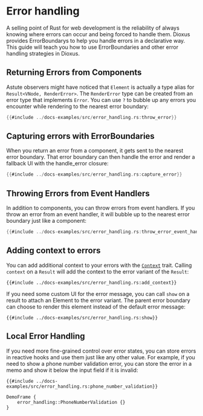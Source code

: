 # Error handling

A selling point of Rust for web development is the reliability of always knowing where errors can occur and being forced to handle them. Dioxus provides ErrorBoundarys to help you handle errors in a declarative way. This guide will teach you how to use ErrorBoundaries and other error handling strategies in Dioxus.

## Returning Errors from Components

Astute observers might have noticed that `Element` is actually a type alias for `Result<VNode, RenderError>`. The `RenderError` type can be created from an error type that implements `Error`. You can use `?` to bubble up any errors you encounter while rendering to the nearest error boundary:

```rust
{{#include ../docs-examples/src/error_handling.rs:throw_error}}
```

## Capturing errors with ErrorBoundaries

When you return an error from a component, it gets sent to the nearest error boundary. That error boundary can then handle the error and render a fallback UI with the handle_error closure:

```rust
{{#include ../docs-examples/src/error_handling.rs:capture_error}}
```

## Throwing Errors from Event Handlers

In addition to components, you can throw errors from event handlers. If you throw an error from an event handler, it will bubble up to the nearest error boundary just like a component:

```rust
{{#include ../docs-examples/src/error_handling.rs:throw_error_event_handler}}
```

## Adding context to errors

You can add additional context to your errors with the [`Context`](https://docs.rs/dioxus/0.6/dioxus/prelude/trait.Context.html) trait. Calling `context` on a `Result` will add the context to the error variant of the `Result`:

```rust, no_run
{{#include ../docs-examples/src/error_handling.rs:add_context}}
```

If you need some custom UI for the error message, you can call `show` on a result to attach an Element to the error variant. The parent error boundary can choose to render this element instead of the default error message:

```rust, no_run
{{#include ../docs-examples/src/error_handling.rs:show}}
```

## Local Error Handling

If you need more fine-grained control over error states, you can store errors in reactive hooks and use them just like any other value. For example, if you need to show a phone number validation error, you can store the error in a memo and show it below the input field if it is invalid:

```rust, no_run
{{#include ../docs-examples/src/error_handling.rs:phone_number_validation}}
```

```inject-dioxus
DemoFrame {
    error_handling::PhoneNumberValidation {}
}
```
